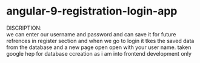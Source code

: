 # angular-9-registration-login-app
DISCRIPTION:  
we can enter our username and password and can save it for future refrences in register section and when we go to login it tkes the saved data from the database and a new page open open with your user name. taken google hep for database ccreation as i am into frontend development only
